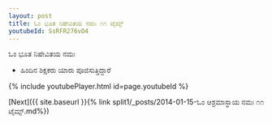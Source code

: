```yaml
---
layout: post
title: ಓಂ ಭೂತ ನಿಷೇವಿತಯ ನಮಃ ೧೧ ಟೈಮ್ಸ್
youtubeId: SsRFR276vO4
---
```

 
 
 ಓಂ ಭೂತ ನಿಷೇವಿತಯ ನಮಃ  
 
 -  ಹಿಂದಿನ ಶಿಕ್ಷಕರು ಯಾರು ಪೂಜಿಸುತ್ತಿದ್ದಾರೆ 
 
  
 
  
 
 
 
 
 
 


{% include youtubePlayer.html id=page.youtubeId %}
 
[Next]({{ site.baseurl }}{% link  split1/_posts/2014-01-15-ಓಂ ಆಶ್ರಮಾಸ್ಥಾಯ ನಮಃ ೧೧ ಟೈಮ್ಸ್.md%})
 
